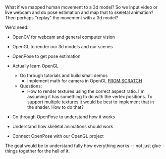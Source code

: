What if we mapped human movement to a 3d model? So we input video or live webcam and
do pose estimation and map that to skeletal animation? Then perhaps "replay" the movement
with a 3d model?

We'd need:
- OpenCV for webcam and general computer vision
- OpenGL to render our 3d models and our scenes
- OpenPose to get pose estimation

- Actually learn OpenGL
    - Go through tutorials and build small demos
      - Implement math for camera in OpenGL [FROM SCRATCH](http://www.songho.ca/opengl/gl_projectionmatrix.html)
    - Questions:
        - How to render textures using the correct aspect ratio. I'm assuming it has something to do with the vertex positions.
          To support multiple textures it would be best to implement that in the shader. How to do that?
- Go through OpenPose to understand how it works
- Understand how skeletal animations should work
- Connect OpenPose with our OpenGL project

The goal would be to understand fully how everything works --
not just glue things together for the hell of it.
